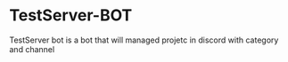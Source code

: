 # TestServer-BOT
TestServer bot is a bot that will managed projetc in discord with category and channel
